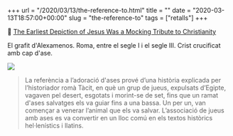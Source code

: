 +++
url = "/2020/03/13/the-reference-to.html"
title = ""
date = "2020-03-13T18:57:00+00:00"
slug = "the-reference-to"
tags = ["retalls"]
+++

📎 [The Earliest Depiction of Jesus Was a Mocking Tribute to Christianity](https://www.amusingplanet.com/2020/03/the-earliest-depiction-of-jesus-was.html)

El grafit d'Alexamenos. Roma, entre el segle I i el segle III. Crist crucificat amb cap d'ase.

<img src="https://1.bp.blogspot.com/-q9HLgDbmsqc/Xmuh3W2TT-I/AAAAAAAAlH0/OgUKJ1wmpHAtZWpELVJ7PRTla5Fo9HUQQCLcBGAsYHQ/s1600/alexamenos-graffito.jpg">

> La referència a l’adoració d'ases prové d’una història explicada per l’historiador romà Tàcit, en què un grup de jueus, expulsats d’Egipte, vagaven pel desert, esgotats i morint-se de set, fins que un ramat d'ases salvatges els va guiar fins a una bassa. Un per un, van començar a venerar l’animal que els va salvar. L’associació de jueus amb ases es va convertir en un lloc comú en els textos històrics hel·lenístics i llatins.